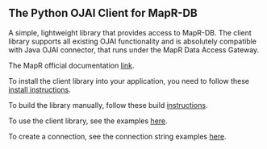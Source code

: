 ## The Python OJAI Client for MapR-DB

A simple, lightweight library that provides access to MapR-DB.
The client library supports all existing OJAI functionality and is absolutely compatible with Java OJAI connector,
that runs under the MapR Data Access Gateway.

The MapR official documentation [link](https://mapr.com/docs/62/MapR-DB/JSON_DB/UsingPythonOJAIClient.html).

To install the client library into your application, you need to follow these [install instructions](https://github.com/mapr/maprdb-python-client/blob/master/install_client.md).


To build the library manually, follow these build [instructions](https://github.com/mapr/maprdb-python-client/blob/master/build_readme.md).


To use the client library, see the examples [here](https://github.com/mapr-demos/ojai-examples/tree/master/python).


To create a connection, see the connection string examples [here](https://github.com/mapr/maprdb-python-client/tree/master/docs/connection_instruction.md).
